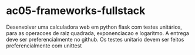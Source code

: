 # ac05-frameworks-fullstack
Desenvolver uma calculadora web em python flask com testes unitários, para as operacoes de raiz quadrada, exponenciacao e logaritmo. A entrega deve ser preferencialmente no github. Os testes unitario devem ser feitos preferencialmente com unittest
